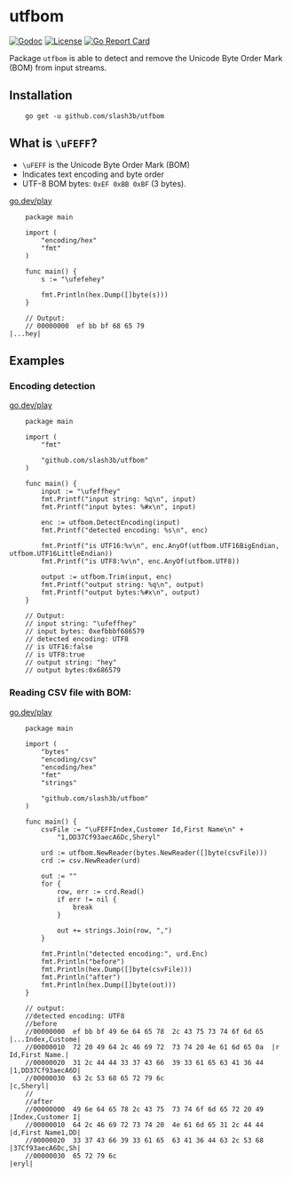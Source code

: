 # utfbom
[![Godoc](https://godoc.org/github.com/slash3b/utfbom?status.png)](https://godoc.org/github.com/slash3b/utfbom) 
[![License](https://img.shields.io/:license-apache-blue.svg)](https://opensource.org/licenses/Apache-2.0) 
[![Go Report Card](https://goreportcard.com/badge/github.com/slash3b/utfbom)](https://goreportcard.com/report/github.com/slash3b/utfbom) 

Package `utfbom` is able to detect and remove the Unicode Byte Order Mark (BOM) from input streams.

## Installation
```shell
    go get -u github.com/slash3b/utfbom
```

## What is `\uFEFF`?

- `\uFEFF` is the Unicode Byte Order Mark (BOM)
- Indicates text encoding and byte order
- UTF-8 BOM bytes: `0xEF 0xBB 0xBF` (3 bytes).

[go.dev/play](https://go.dev/play/p/8BA81aUDnWW)
```golang
    package main

    import (
        "encoding/hex"
        "fmt"
    )

    func main() {
        s := "\ufefehey"

        fmt.Println(hex.Dump([]byte(s)))
    }

    // Output:
    // 00000000  ef bb bf 68 65 79                                 |...hey|
```

## Examples

### Encoding detection
[go.dev/play](https://go.dev/play/p/G3NZjB04iRn)
```golang
    package main

    import (
        "fmt"

        "github.com/slash3b/utfbom"
    )

    func main() {
        input := "\ufeffhey"
        fmt.Printf("input string: %q\n", input)
        fmt.Printf("input bytes: %#x\n", input)

        enc := utfbom.DetectEncoding(input)
        fmt.Printf("detected encoding: %s\n", enc)

        fmt.Printf("is UTF16:%v\n", enc.AnyOf(utfbom.UTF16BigEndian, utfbom.UTF16LittleEndian))
        fmt.Printf("is UTF8:%v\n", enc.AnyOf(utfbom.UTF8))

        output := utfbom.Trim(input, enc)
        fmt.Printf("output string: %q\n", output)
        fmt.Printf("output bytes:%#x\n", output)
    }

    // Output: 
    // input string: "\ufeffhey"
    // input bytes: 0xefbbbf686579
    // detected encoding: UTF8
    // is UTF16:false
    // is UTF8:true
    // output string: "hey"
    // output bytes:0x686579
```

### Reading CSV file with BOM:
[go.dev/play](https://go.dev/play/p/aWOq-0GKQY7)
```golang
    package main

    import (
        "bytes"
        "encoding/csv"
        "encoding/hex"
        "fmt"
        "strings"

        "github.com/slash3b/utfbom"
    )

    func main() {
        csvFile := "\uFEFFIndex,Customer Id,First Name\n" +
            "1,DD37Cf93aecA6Dc,Sheryl"

        urd := utfbom.NewReader(bytes.NewReader([]byte(csvFile)))
        crd := csv.NewReader(urd)

        out := ""
        for {
            row, err := crd.Read()
            if err != nil {
                break
            }

            out += strings.Join(row, ",")
        }

        fmt.Println("detected encoding:", urd.Enc)
        fmt.Println("before")
        fmt.Println(hex.Dump([]byte(csvFile)))
        fmt.Println("after")
        fmt.Println(hex.Dump([]byte(out)))
    }

	// output:
	//detected encoding: UTF8
	//before
	//00000000  ef bb bf 49 6e 64 65 78  2c 43 75 73 74 6f 6d 65  |...Index,Custome|
	//00000010  72 20 49 64 2c 46 69 72  73 74 20 4e 61 6d 65 0a  |r Id,First Name.|
	//00000020  31 2c 44 44 33 37 43 66  39 33 61 65 63 41 36 44  |1,DD37Cf93aecA6D|
	//00000030  63 2c 53 68 65 72 79 6c                           |c,Sheryl|
	//
	//after
	//00000000  49 6e 64 65 78 2c 43 75  73 74 6f 6d 65 72 20 49  |Index,Customer I|
	//00000010  64 2c 46 69 72 73 74 20  4e 61 6d 65 31 2c 44 44  |d,First Name1,DD|
	//00000020  33 37 43 66 39 33 61 65  63 41 36 44 63 2c 53 68  |37Cf93aecA6Dc,Sh|
	//00000030  65 72 79 6c                                       |eryl|
```

